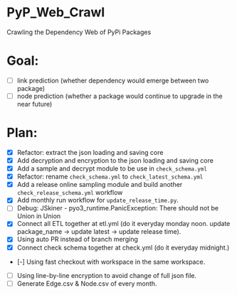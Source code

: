 # PyP_Web_Crawl

Crawling the Dependency Web of PyPi Packages 

# Goal: 

- [ ] link prediction (whether dependency would emerge between two package)
- [ ] node prediction (whether a package would continue to upgrade in the near future)

# Plan:

- [X] Refactor: extract the json loading and saving core 
- [X] Add decryption and encryption to the json loading and saving core
- [X] Add a sample and decrypt module to be use in `check_schema.yml`
- [X] Refactor: rename `check_schema.yml` to `check_latest_schema.yml`
- [X] Add a release online sampling module and build another `check_release_schema.yml` workflow
- [X] Add monthly run workflow for `update_release_time.py`.
- [ ] Debug: JSkiner - pyo3_runtime.PanicException: There should not be Union in Union
- [X] Connect all ETL together at etl.yml (do it everyday monday noon. update package_name -> update latest -> update release time). 
- [X] Using auto PR instead of branch merging 
- [X] Connect check schema together at check.yml (do it everyday midnight.) 
- [-] Using fast checkout with workspace in the same workspace. 
- [ ] Using line-by-line encryption to avoid change of full json file.
- [ ] Generate Edge.csv & Node.csv of every month. 
